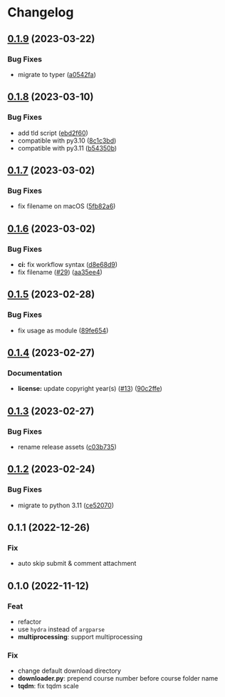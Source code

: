 # Changelog

## [0.1.9](https://github.com/liblaf/thu-learn-downloader/compare/v0.1.8...v0.1.9) (2023-03-22)

### Bug Fixes

- migrate to typer ([a0542fa](https://github.com/liblaf/thu-learn-downloader/commit/a0542fa703c48a9967e6b4393a97f342217634f5))

## [0.1.8](https://github.com/liblaf/thu-learn-downloader/compare/v0.1.7...v0.1.8) (2023-03-10)

### Bug Fixes

- add tld script ([ebd2f60](https://github.com/liblaf/thu-learn-downloader/commit/ebd2f608350acd485d87f4e39165acd6f74a4d27))
- compatible with py3.10 ([8c1c3bd](https://github.com/liblaf/thu-learn-downloader/commit/8c1c3bdd27d7ee04c7c30d414efd854ffe411e1f))
- compatible with py3.11 ([b54350b](https://github.com/liblaf/thu-learn-downloader/commit/b54350b7759bebe7b128c3f892f993a59e227795))

## [0.1.7](https://github.com/liblaf/thu-learn-downloader/compare/v0.1.6...v0.1.7) (2023-03-02)

### Bug Fixes

- fix filename on macOS ([5fb82a6](https://github.com/liblaf/thu-learn-downloader/commit/5fb82a61f81befc475c39f5b866a60b014cae51b))

## [0.1.6](https://github.com/liblaf/thu-learn-downloader/compare/v0.1.5...v0.1.6) (2023-03-02)

### Bug Fixes

- **ci:** fix workflow syntax ([d8e68d9](https://github.com/liblaf/thu-learn-downloader/commit/d8e68d9aa21bb667d857fa74e3858e4387b4d8f4))
- fix filename ([#29](https://github.com/liblaf/thu-learn-downloader/issues/29)) ([aa35ee4](https://github.com/liblaf/thu-learn-downloader/commit/aa35ee4a0d6fd821596107b70ffd0bf9a629a1d3))

## [0.1.5](https://github.com/liblaf/thu-learn-downloader/compare/v0.1.4...v0.1.5) (2023-02-28)

### Bug Fixes

- fix usage as module ([89fe654](https://github.com/liblaf/thu-learn-downloader/commit/89fe6543cebf51b697016b37f5c7f44724380060))

## [0.1.4](https://github.com/liblaf/thu-learn-downloader/compare/v0.1.3...v0.1.4) (2023-02-27)

### Documentation

- **license:** update copyright year(s) ([#13](https://github.com/liblaf/thu-learn-downloader/issues/13)) ([90c2ffe](https://github.com/liblaf/thu-learn-downloader/commit/90c2ffe68a5348964e2887a6208359f266739330))

## [0.1.3](https://github.com/liblaf/thu-learn-downloader/compare/v0.1.2...v0.1.3) (2023-02-27)

### Bug Fixes

- rename release assets ([c03b735](https://github.com/liblaf/thu-learn-downloader/commit/c03b735b0213dc2851916e3ba1af14498d284296))

## [0.1.2](https://github.com/liblaf/thu-learn-downloader/compare/0.1.1...v0.1.2) (2023-02-24)

### Bug Fixes

- migrate to python 3.11 ([ce52070](https://github.com/liblaf/thu-learn-downloader/commit/ce52070b65bae9d5012445213d4fca30ff515f29))

## 0.1.1 (2022-12-26)

### Fix

- auto skip submit & comment attachment

## 0.1.0 (2022-11-12)

### Feat

- refactor
- use `hydra` instead of `argparse`
- **multiprocessing**: support multiprocessing

### Fix

- change default download directory
- **downloader.py**: prepend course number before course folder name
- **tqdm**: fix tqdm scale
